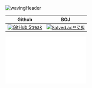 
![wavingHeader](https://capsule-render.vercel.app/api?type=waving&height=200&text=Hello%20%20I'm%20Charlotte!&fontAlign=80&fontAlignY=40&color=gradient&fontSize=30)

<!--
[GitHub stats](https://github-readme-stats.vercel.app/api?username=devCharlotte&include_all_commits=true&show_icons=true&theme=radical)
-->
|Github|BOJ|
|------|------|
|[![GitHub Streak](https://streak-stats.demolab.com/?user=devCharlotte&theme=highcontrast)](https://git.io/streak-stats)|[![Solved.ac프로필](http://mazassumnida.wtf/api/v2/generate_badge?boj=devcharlotte)](https://solved.ac/devcharlotte)|

<a href="https://github.com/devCharlotte/github-stats">
 <img src="https://raw.githubusercontent.com/devCharlotte/github-stats/output/generated/languages.svg" width=50% />
</a>





